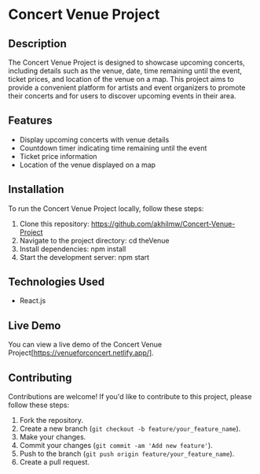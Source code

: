 
# Concert Venue Project

## Description

The Concert Venue Project is designed to showcase upcoming concerts, including details such as the venue, date, time remaining until the event, ticket prices, and location of the venue on a map. This project aims to provide a convenient platform for artists and event organizers to promote their concerts and for users to discover upcoming events in their area.

## Features

- Display upcoming concerts with venue details
- Countdown timer indicating time remaining until the event
- Ticket price information
- Location of the venue displayed on a map

## Installation

To run the Concert Venue Project locally, follow these steps:

1. Clone this repository:
   https://github.com/akhilmw/Concert-Venue-Project 
2. Navigate to the project directory:
  cd theVenue
3. Install dependencies:
   npm install
4. Start the development server:
   npm start

## Technologies Used
- React.js

## Live Demo

You can view a live demo of the Concert Venue Project[https://venueforconcert.netlify.app/].


## Contributing

Contributions are welcome! If you'd like to contribute to this project, please follow these steps:

1. Fork the repository.
2. Create a new branch (`git checkout -b feature/your_feature_name`).
3. Make your changes.
4. Commit your changes (`git commit -am 'Add new feature'`).
5. Push to the branch (`git push origin feature/your_feature_name`).
6. Create a pull request.




